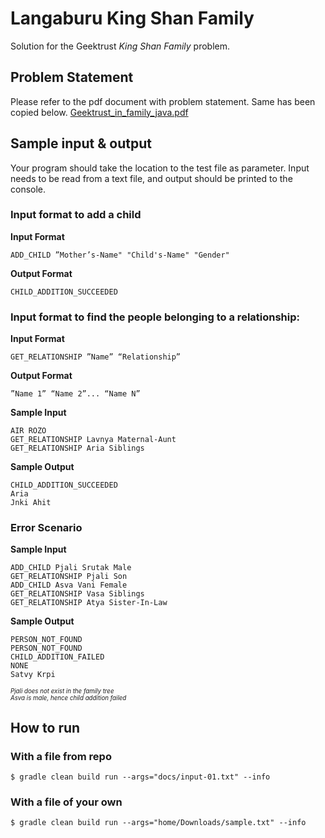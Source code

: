 # Langaburu King Shan Family

Solution for the Geektrust *King Shan Family* problem.

## Problem Statement

Please refer to the pdf document with problem statement. Same has been copied below.
[Geektrust_in_family_java.pdf](/docs/Geektrust_in_family_java.pdf)


## Sample input & output
Your program should take the location to the test file as parameter. Input needs to be read from a text file,
and output should be printed to the console.

### Input format to add a child

**Input Format**
```
ADD_CHILD ”Mother’s-Name" "Child's-Name" "Gender"
```

**Output Format**
```
CHILD_ADDITION_SUCCEEDED
```

### Input format to find the people belonging to a relationship:

**Input Format**
```
GET_RELATIONSHIP ”Name” “Relationship”
```

**Output Format**
```
”Name 1” “Name 2”... “Name N”
```

**Sample Input**
```
AIR ROZO
GET_RELATIONSHIP Lavnya Maternal-Aunt
GET_RELATIONSHIP Aria Siblings
```

**Sample Output**
```
CHILD_ADDITION_SUCCEEDED
Aria
Jnki Ahit
```

### Error Scenario

**Sample Input**
```
ADD_CHILD Pjali Srutak Male
GET_RELATIONSHIP Pjali Son
ADD_CHILD Asva Vani Female
GET_RELATIONSHIP Vasa Siblings
GET_RELATIONSHIP Atya Sister-In-Law
```

**Sample Output**
```
PERSON_NOT_FOUND
PERSON_NOT_FOUND
CHILD_ADDITION_FAILED
NONE
Satvy Krpi
```
<sub><sup>*Pjali does not exist in the family tree*</sup></sub><br/>
<sub><sup>*Asva is male, hence child addition failed*</sup></sub>

## How to run

### With a file from repo
```console
$ gradle clean build run --args="docs/input-01.txt" --info
```

### With a file of your own
```console
$ gradle clean build run --args="home/Downloads/sample.txt" --info
```